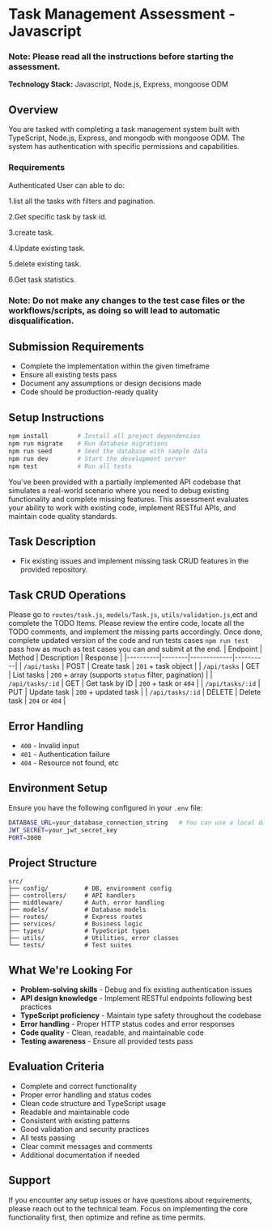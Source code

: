 # Task Management Assessment - Javascript

### Note: Please read all the instructions before starting the assessment.
 
**Technology Stack:** Javascript, Node.js, Express, mongoose ODM

## Overview

You are tasked with completing a  task management system built with TypeScript, Node.js, Express, and mongodb with mongoose ODM. The system has authentication with specific permissions and capabilities.

### Requirements
Authenticated User can able to do:

1.list all the tasks with filters and pagination.

2.Get specific task by task id.

3.create task.

4.Update existing task.

5.delete existing task.

6.Get task statistics.

### Note: Do not make any changes to the test case files or the workflows/scripts, as doing so will lead to automatic disqualification.

## Submission Requirements
- Complete the implementation within the given timeframe
- Ensure all existing tests pass
- Document any assumptions or design decisions made
- Code should be production-ready quality

## Setup Instructions
```bash
npm install        # Install all project dependencies
npm run migrate    # Run database migrations
npm run seed       # Seed the database with sample data
npm run dev        # Start the development server
npm test           # Run all tests
```

You've been provided with a partially implemented API codebase that simulates a real-world scenario where you need to debug existing functionality and complete missing features. This assessment evaluates your ability to work with existing code, implement RESTful APIs, and maintain code quality standards.

## Task Description
- Fix existing issues and implement missing task CRUD features in the provided repository.

## Task CRUD Operations
Please go to `routes/task.js`, `models/Task.js`, `utils/validation.js`,ect and complete the TODO Items.
Please review the entire code, locate all the TODO comments, and implement the missing parts accordingly. Once done, complete updated version of the code and run tests cases `npm run test` pass how as much as test cases you can and submit at the end.
| Endpoint | Method | Description | Response |
|----------|--------|-------------|----------|
| `/api/tasks` | POST | Create task | `201` + task object |
| `/api/tasks` | GET | List tasks | `200` + array (supports `status` filter, pagination) |
| `/api/tasks/:id` | GET | Get task by ID | `200` + task or `404` |
| `/api/tasks/:id` | PUT | Update task | `200` + updated task |
| `/api/tasks/:id` | DELETE | Delete task | `204` or `404` |

## Error Handling
- `400` - Invalid input
- `401` - Authentication failure  
- `404` - Resource not found, etc

## Environment Setup
Ensure you have the following configured in your `.env` file:
```bash
DATABASE_URL=your_database_connection_string   # You can use a local database URL or a remote database URL for testing.
JWT_SECRET=your_jwt_secret_key
PORT=3000
```

## Project Structure
```
src/
├── config/          # DB, environment config
├── controllers/     # API handlers
├── middleware/      # Auth, error handling
├── models/          # Database models
├── routes/          # Express routes
├── services/        # Business logic
├── types/           # TypeScript types
├── utils/           # Utilities, error classes
└── tests/           # Test suites
```

## What We're Looking For
- **Problem-solving skills** - Debug and fix existing authentication issues
- **API design knowledge** - Implement RESTful endpoints following best practices
- **TypeScript proficiency** - Maintain type safety throughout the codebase
- **Error handling** - Proper HTTP status codes and error responses 
- **Code quality** - Clean, readable, and maintainable code
- **Testing awareness** - Ensure all provided tests pass

## Evaluation Criteria
- Complete and correct functionality
- Proper error handling and status codes
- Clean code structure and TypeScript usage
- Readable and maintainable code
- Consistent with existing patterns
- Good validation and security practices
- All tests passing
- Clear commit messages and comments
- Additional documentation if needed


## Support
If you encounter any setup issues or have questions about requirements, please reach out to the technical team. Focus on implementing the core functionality first, then optimize and refine as time permits.
